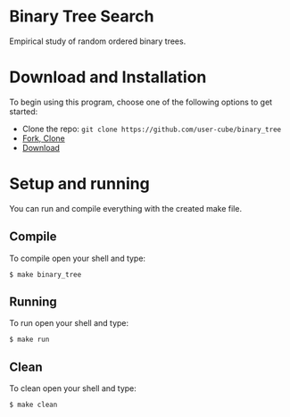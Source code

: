 # Binary Tree Search

Empirical study of random ordered binary trees.

# Download and Installation
To begin using this program, choose one of the following options to get started:
* Clone the repo: `git clone https://github.com/user-cube/binary_tree`
* [Fork, Clone](https://github.com/user-cube/binary_tree)
* [Download](https://github.com/user-cube/binary_tree/archive/master.zip)

# Setup and running
You can run and compile everything with the created make file.

## Compile
To compile open your shell and type:
```
$ make binary_tree
```

## Running 
To run open your shell and type:
```
$ make run
```

## Clean
To clean open your shell and type:
```
$ make clean
```
